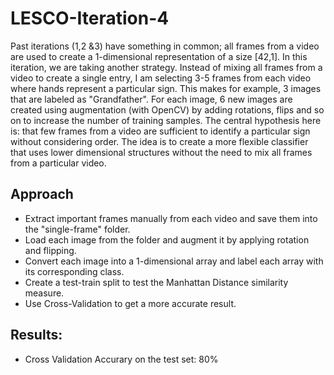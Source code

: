 # LESCO-Iteration-4

Past iterations (1,2 &3) have something in common; all frames from a video are used to create a 1-dimensional representation of a size [42,1]. In this iteration, we are taking another strategy. Instead of mixing all frames from a video to create a single entry, I am selecting 3-5 frames from each video where hands represent a particular sign. This makes for example, 3 images that are labeled as "Grandfather". For each image, 6 new images are created using augmentation (with OpenCV) by adding rotations, flips and so on to increase the number of training samples.
The central hypothesis here is: that few frames from a video are sufficient to identify a particular sign without considering order. The idea is to create a more flexible classifier that uses lower dimensional structures without the need to mix all frames from a particular video.

## Approach

- Extract important frames manually from each video and save them into the "single-frame" folder. 
- Load each image from the folder and augment it by applying rotation and flipping. 
- Convert each image into a 1-dimensional array and label each array with its corresponding class.
- Create a test-train split to test the Manhattan Distance similarity measure.
- Use Cross-Validation to get a more accurate result.

## Results:

- Cross Validation Accurary on the test set: 80%
